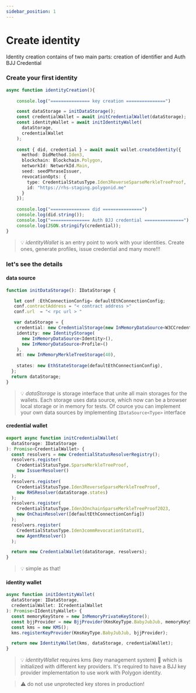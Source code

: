 ```yaml
---
sidebar_position: 1
---
```


# Create identity

Identity creation contains of two main parts: creation of identifier and Auth BJJ Credential


### Create your first identity

```typescript
async function identityCreation(){
    
    console.log("=============== key creation ===============")

    const dataStorage = initDataStorage();
    const credentialWallet = await initCredentialWallet(dataStorage);
    const identityWallet = await initIdentityWallet(
      dataStorage,
      credentialWallet
    );
  
    const { did, credential } = await await wallet.createIdentity({
      method: DidMethod.Iden3,
      blockchain: Blockchain.Polygon,
      networkId: NetworkId.Main,
      seed: seedPhraseIssuer,
      revocationOpts: {
        type: CredentialStatusType.Iden3ReverseSparseMerkleTreeProof,
        id: "https://rhs-staging.polygonid.me"
      }
    });
  
    console.log("=============== did ===============")
    console.log(did.string());
    console.log("=============== Auth BJJ credential ===============")
    console.log(JSON.stringify(credential));
}
```

> :bulb: <i>identityWallet </i> is an entry point to work with your identities. Create ones, generate profiles, issue credential and many more!!!

### let's see the details

#### data source

```typescript
function initDataStorage(): IDataStorage {

   let conf :EthConnectionConfig= defaultEthConnectionConfig;
   conf.contractAddress = "< contract address >"
   conf.url  = "< rpc url > "

   var dataStorage = {
    credential: new CredentialStorage(new InMemoryDataSource<W3CCredential>()),
    identity: new IdentityStorage(
      new InMemoryDataSource<Identity>(),
      new InMemoryDataSource<Profile>()
    ),
    mt: new InMemoryMerkleTreeStorage(40),
    
    states: new EthStateStorage(defaultEthConnectionConfig),
  };
  return dataStorage;
}

```

> :bulb: <i>dataStorage </i> is storage interface that unite all main storages for the wallets. Each storage uses data source, which now can be a browser local storage or in memory for tests. Of cource you can implement your own data sources by implementing `IDataSource<Type>` interface

#### credential wallet

```typescript
export async function initCredentialWallet(
  dataStorage: IDataStorage
): Promise<CredentialWallet> {
  const resolvers = new CredentialStatusResolverRegistry();
  resolvers.register(
    CredentialStatusType.SparseMerkleTreeProof,
    new IssuerResolver()
  );
  resolvers.register(
    CredentialStatusType.Iden3ReverseSparseMerkleTreeProof,
    new RHSResolver(dataStorage.states)
  );
  resolvers.register(
    CredentialStatusType.Iden3OnchainSparseMerkleTreeProof2023,
    new OnChainResolver([defaultEthConnectionConfig])
  );
  resolvers.register(
    CredentialStatusType.Iden3commRevocationStatusV1,
    new AgentResolver()
  );

  return new CredentialWallet(dataStorage, resolvers);
}

```

> :bulb: simple as that!

#### identity wallet

```typescript
async function initIdentityWallet(
  dataStorage: IDataStorage,
  credentialWallet: ICredentialWallet
): Promise<IIdentityWallet> {
  const memoryKeyStore = new InMemoryPrivateKeyStore();
  const bjjProvider = new BjjProvider(KmsKeyType.BabyJubJub, memoryKeyStore);
  const kms = new KMS();
  kms.registerKeyProvider(KmsKeyType.BabyJubJub, bjjProvider);

  return new IdentityWallet(kms, dataStorage, credentialWallet);
}
```

> :bulb: <i>identityWallet </i> requires kms (key management system) :key: which is initialized with different key providers. It's required to have a BJJ key provider implementation to use work with Polygon identity.

> :warning: do not use unprotected key stores in production!
